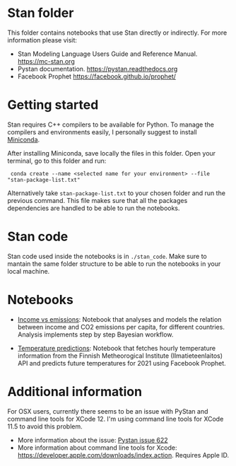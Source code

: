 # Stan folder

This folder contains notebooks that use Stan directly or indirectly. For more information please visit:

- Stan Modeling Language Users Guide and Reference Manual. https://mc-stan.org
- Pystan documentation. https://pystan.readthedocs.org
- Facebook Prophet https://facebook.github.io/prophet/

# Getting started

Stan requires C++ compilers to be available for Python. To manage the compilers and environments easily, I personally suggest to install [Miniconda](https://docs.conda.io/en/latest/miniconda.html).

After installing Miniconda, save locally the files in this folder. Open your terminal, go to this folder and run:

```
 conda create --name <selected name for your environment> --file "stan-package-list.txt"
```
Alternatively take `stan-package-list.txt` to your chosen folder and run the previous command. This file makes sure that all the packages dependencies are handled to be able to run the notebooks.

# Stan code

Stan code used inside the notebooks is in `./stan_code`. Make sure to mantain the same folder structure to be able to run the notebooks in your local machine.

# Notebooks

- [Income vs emissions](./Income_vs_emissions.ipynb): Notebook that analyses and models the relation between income and CO2 emissions per capita, for different countries. Analysis implements step by step Bayesian workflow.

- [Temperature predictions](./Temperature_predictions.ipynb): Notebook that fetches hourly temperature information from the Finnish Metheorogical Institute (Ilmatieteenlaitos) API and predicts future temperatures for 2021 using Facebook Prophet.

# Additional information

For OSX users, currently there seems to be an issue with PyStan and command line tools for XCode 12. I'm using command line tools for XCode 11.5 to avoid this problem.

- More information about the issue: [Pystan issue 622](https://github.com/stan-dev/pystan/issues/622)
- More information about command line tools for Xcode: https://developer.apple.com/downloads/index.action. Requires Apple ID.
